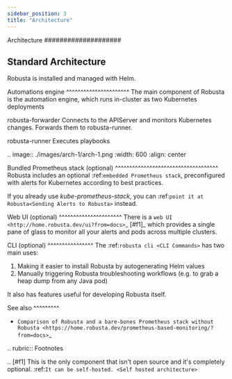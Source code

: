 ```yaml
---
sidebar_position: 3
title: "Architecture"
---
```


Architecture
####################

Standard Architecture
-------------------------

Robusta is installed and managed with Helm.

Automations engine
^^^^^^^^^^^^^^^^^^^^^^
The main component of Robusta is the automation engine, which runs in-cluster as two Kubernetes deployments

robusta-forwarder
    Connects to the APIServer and monitors Kubernetes changes. Forwards them to robusta-runner.

robusta-runner
    Executes playbooks

.. image:: ./images/arch-1/arch-1.png
   :width: 600
   :align: center

Bundled Prometheus stack (optional)
^^^^^^^^^^^^^^^^^^^^^^^^^^^^^^^^^^^^
Robusta includes an optional :ref:`embedded Prometheus stack`, preconfigured with alerts for Kubernetes according to best practices.

If you already use *kube-prometheus-stack*, you can :ref:`point it at Robusta<Sending Alerts to Robusta>` instead.

Web UI (optional)
^^^^^^^^^^^^^^^^^^^^^^
There is a `web UI <http://home.robusta.dev/ui?from=docs>`_ [#f1]_ which provides a single pane of glass to monitor
all your alerts and pods across multiple clusters.

CLI (optional)
^^^^^^^^^^^^^^^^
The :ref:`robusta cli <CLI Commands>` has two main uses:

1. Making it easier to install Robusta by autogenerating Helm values
2. Manually triggering Robusta troubleshooting workflows (e.g. to grab a heap dump from any Java pod)

It also has features useful for developing Robusta itself.

See also
^^^^^^^^^

* `Comparison of Robusta and a bare-bones Prometheus stack without Robusta <https://home.robusta.dev/prometheus-based-monitoring/?from=docs>`_

.. rubric:: Footnotes

.. [#f1] This is the only component that isn't open source and it's completely optional. :ref:`It can be self-hosted. <Self hosted architecture>`
